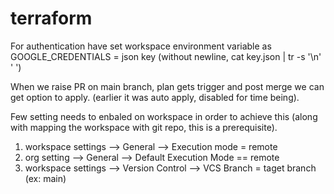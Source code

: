 # terraform

For authentication have set workspace environment variable as GOOGLE_CREDENTIALS = json key (without newline, cat key.json | tr -s '\n' ' ')


When we raise PR on main branch, plan gets trigger and post merge we can get option to apply. (earlier it was auto apply, disabled for time being).

Few setting needs to enbaled on workspace in order to achieve this (along with mapping the workspace with git repo, this is a prerequisite).
1. workspace settings --> General --> Execution mode = remote
2. org setting --> General --> Default Execution Mode == remote
3. workspace settings --> Version Control --> VCS Branch = taget branch (ex: main)

